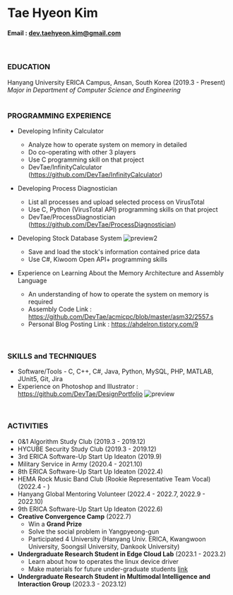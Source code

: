 Tae Hyeon Kim
=====
#### Email : dev.taehyeon.kim@gmail.com
<br/>

### EDUCATION
Hanyang University ERICA Campus, Ansan, South Korea (2019.3 - Present)<br/>
_Major in Department of Computer Science and Engineering_<br/>
<br/>

### PROGRAMMING EXPERIENCE
- Developing Infinity Calculator
  - Analyze how to operate system on memory in detailed
  - Do co-operating with other 3 players
  - Use C programming skill on that project
  - DevTae/InfinityCalculator (https://github.com/DevTae/InfinityCalculator)
 
- Developing Process Diagnostician
  - List all processes and upload selected process on VirusTotal
  - Use C, Python (VirusTotal API) programming skills on that project
  - DevTae/ProcessDiagnostician (https://github.com/DevTae/ProcessDiagnostician)

- Developing Stock Database System
![preview2](https://user-images.githubusercontent.com/55177359/211186525-b162f5e3-0e1a-40c0-af47-057d6e3afd78.png)
  - Save and load the stock's information contained price data
  - Use C#, Kiwoom Open API+ programming skills
 

- Experience on Learning About the Memory Architecture and Assembly Language
  - An understanding of how to operate the system on memory is required
  - Assembly Code Link : https://github.com/DevTae/acmicpc/blob/master/asm32/2557.s
  - Personal Blog Posting Link : https://ahdelron.tistory.com/9
<br/>

### SKILLS and TECHNIQUES
 - Software/Tools - C, C++, C#, Java, Python, MySQL, PHP, MATLAB, JUnit5, Git, Jira
 - Experience on Photoshop and Illustrator : https://github.com/DevTae/DesignPortfolio
 ![preview](https://user-images.githubusercontent.com/55177359/211186492-460fc33f-a2b9-4852-a534-ac27600c025e.png)
<br/> 

### ACTIVITIES
 - 0&1 Algorithm Study Club (2019.3 - 2019.12)
 - HYCUBE Security Study Club (2019.3 - 2019.12)
 - 3rd ERICA Software-Up Start Up Ideaton (2019.9)
 - Military Service in Army (2020.4 - 2021.10)
 - 8th ERICA Software-Up Start Up Ideaton (2022.4)
 - HEMA Rock Music Band Club (Rookie Representative Team Vocal) (2022.4 - )
 - Hanyang Global Mentoring Volunteer (2022.4 - 2022.7, 2022.9 - 2022.10)
 - 9th ERICA Software-Up Start Up Ideaton (2022.6)
 - **Creative Convergence Camp** (2022.7)
   - Win a **Grand Prize**
   - Solve the social problem in Yangpyeong-gun
   - Participated 4 University (Hanyang Univ. ERICA, Kwangwoon University, Soongsil University, Dankook University)
 - **Undergraduate Research Student in Edge Cloud Lab** (2023.1 - 2023.2)
   - Learn about how to operates the linux device driver
   - Make materials for future under-graduate students [link](https://github.com/DevTae/Linux-Device-Driver)
 - **Undergraduate Research Student in Multimodal Intelligence and Interaction Group** (2023.3 - 2023.12)
